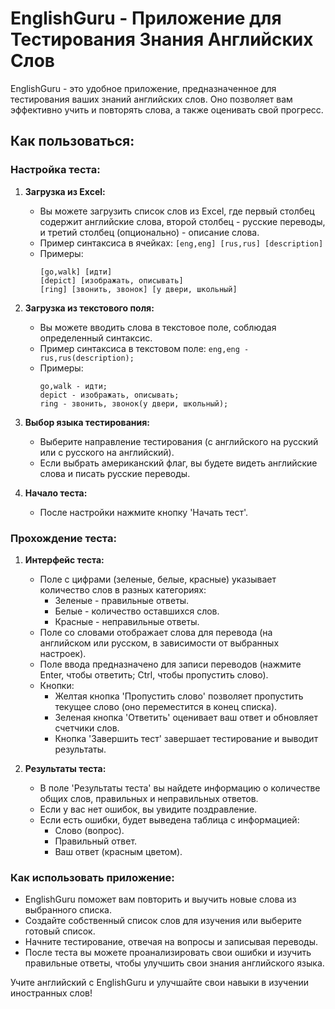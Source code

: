 # EnglishGuru - Приложение для Тестирования Знания Английских Слов

EnglishGuru - это удобное приложение, предназначенное для тестирования ваших знаний английских слов. Оно позволяет вам эффективно учить и повторять слова, а также оценивать свой прогресс.

## Как пользоваться:

### Настройка теста:

1. **Загрузка из Excel:**
   - Вы можете загрузить список слов из Excel, где первый столбец содержит английские слова, второй столбец - русские переводы, и третий столбец (опционально) - описание слова.
   - Пример синтаксиса в ячейках: `[eng,eng] [rus,rus] [description]`
   - Примеры:
     ```
     [go,walk] [идти]
     [depict] [изображать, описывать]
     [ring] [звонить, звонок] [у двери, школьный]
     ```

2. **Загрузка из текстового поля:**
   - Вы можете вводить слова в текстовое поле, соблюдая определенный синтаксис.
   - Пример синтаксиса в текстовом поле: `eng,eng - rus,rus(description);`
   - Примеры:
     ```
     go,walk - идти;
     depict - изображать, описывать;
     ring - звонить, звонок(у двери, школьный);
     ```

3. **Выбор языка тестирования:**
   - Выберите направление тестирования (с английского на русский или с русского на английский).
   - Если выбрать американский флаг, вы будете видеть английские слова и писать русские переводы.

4. **Начало теста:**
   - После настройки нажмите кнопку 'Начать тест'.

### Прохождение теста:

1. **Интерфейс теста:**
   - Поле с цифрами (зеленые, белые, красные) указывает количество слов в разных категориях:
     - Зеленые - правильные ответы.
     - Белые - количество оставшихся слов.
     - Красные - неправильные ответы.
   - Поле со словами отображает слова для перевода (на английском или русском, в зависимости от выбранных настроек).
   - Поле ввода предназначено для записи переводов (нажмите Enter, чтобы ответить; Ctrl, чтобы пропустить слово).
   - Кнопки:
     - Желтая кнопка 'Пропустить слово' позволяет пропустить текущее слово (оно переместится в конец списка).
     - Зеленая кнопка 'Ответить' оценивает ваш ответ и обновляет счетчики слов.
     - Кнопка 'Завершить тест' завершает тестирование и выводит результаты.

2. **Результаты теста:**
   - В поле 'Результаты теста' вы найдете информацию о количестве общих слов, правильных и неправильных ответов.
   - Если у вас нет ошибок, вы увидите поздравление.
   - Если есть ошибки, будет выведена таблица с информацией:
     - Слово (вопрос).
     - Правильный ответ.
     - Ваш ответ (красным цветом).

### Как использовать приложение:

- EnglishGuru поможет вам повторить и выучить новые слова из выбранного списка.
- Создайте собственный список слов для изучения или выберите готовый список.
- Начните тестирование, отвечая на вопросы и записывая переводы.
- После теста вы можете проанализировать свои ошибки и изучить правильные ответы, чтобы улучшить свои знания английского языка.

Учите английский с EnglishGuru и улучшайте свои навыки в изучении иностранных слов!
